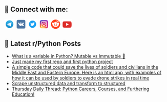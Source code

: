 ## 🔎 Connect with me:
[<img src="https://github.com/bullbesh/bullbesh/blob/main/images/Telegram.png" width="32" height="32" />](https://t.me/bullbesh)
[<img src="https://github.com/bullbesh/bullbesh/blob/main/images/VK.png" width="32" height="32" />](https://vk.com/bullbesh)
[<img src="https://github.com/bullbesh/bullbesh/blob/main/images/Twitter.png" width="32" height="32" />](https://twitter.com/bullbesh1)
[<img src="https://github.com/bullbesh/bullbesh/blob/main/images/Instagram.png" width="32" height="32" />](https://www.instagram.com/bullbesh)
[<img src="https://github.com/bullbesh/bullbesh/blob/main/images/Reddit.png" width="32" height="32" />](https://www.reddit.com/user/bullbesh)
[<img src="https://github.com/bullbesh/bullbesh/blob/main/images/YouTube.png" width="32" height="32" />](https://www.youtube.com/channel/UCtfjRs6uzgq5mfm8S06WTcg)

## 📕 Latest r/Python Posts
<!-- BLOG-POST-LIST:START -->
- [What is a variable in Python? Mutable vs Immutable 🐍](https://www.reddit.com/r/Python/comments/1763f2i/what_is_a_variable_in_python_mutable_vs_immutable/)
- [Just made my first repo and first python project](https://www.reddit.com/r/Python/comments/175xg6j/just_made_my_first_repo_and_first_python_project/)
- [A simple code that could save the lives of soldiers and civilians in the Middle East and Eastern Europe. Here is an html app, with examples of how it can be used by soldiers to evade drone strikes in real time](https://www.reddit.com/r/Python/comments/175wdnv/a_simple_code_that_could_save_the_lives_of/)
- [Scrape unstructured data and transform to structured](https://www.reddit.com/r/Python/comments/175w2n7/scrape_unstructured_data_and_transform_to/)
- [Thursday Daily Thread: Python Careers, Courses, and Furthering Education!](https://www.reddit.com/r/Python/comments/175sxi7/thursday_daily_thread_python_careers_courses_and/)
<!-- BLOG-POST-LIST:END -->

